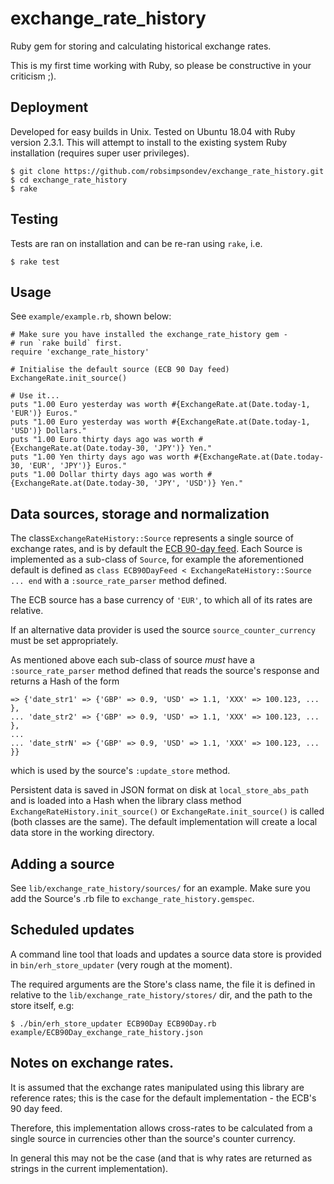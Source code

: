 # exchange_rate_history
Ruby gem for storing and calculating historical exchange rates.

This is my first time working with Ruby, so please be constructive in your criticism ;).


## Deployment

Developed for easy builds in Unix. Tested on Ubuntu 18.04 with Ruby version 2.3.1. This will attempt to install to the existing system Ruby installation (requires super user privileges).

```
$ git clone https://github.com/robsimpsondev/exchange_rate_history.git
$ cd exchange_rate_history
$ rake
```


## Testing

Tests are ran on installation and can be re-ran using `rake`, i.e.

```
$ rake test
```


## Usage

See `example/example.rb`, shown below:
```
# Make sure you have installed the exchange_rate_history gem - 
# run `rake build` first.
require 'exchange_rate_history'

# Initialise the default source (ECB 90 Day feed)
ExchangeRate.init_source()

# Use it...
puts "1.00 Euro yesterday was worth #{ExchangeRate.at(Date.today-1, 'EUR')} Euros."
puts "1.00 Euro yesterday was worth #{ExchangeRate.at(Date.today-1, 'USD')} Dollars."
puts "1.00 Euro thirty days ago was worth #{ExchangeRate.at(Date.today-30, 'JPY')} Yen."
puts "1.00 Yen thirty days ago was worth #{ExchangeRate.at(Date.today-30, 'EUR', 'JPY')} Euros."
puts "1.00 Dollar thirty days ago was worth #{ExchangeRate.at(Date.today-30, 'JPY', 'USD')} Yen."
```


## Data sources, storage and normalization

The class`ExchangeRateHistory::Source` represents a single source of exchange rates, and is by default the [ECB 90-day feed](https://www.ecb.europa.eu/stats/eurofxref/eurofxref-hist-90d.xml). Each Source is implemented as a sub-class of `Source`, for example the aforementioned default is defined as `class ECB90DayFeed < ExchangeRateHistory::Source ... end` with a `:source_rate_parser` method defined.

The ECB source has a base currency of `'EUR'`, to which all of its rates are relative.

If an alternative data provider is used the source `source_counter_currency` must be set appropriately.

As mentioned above each sub-class of source *must* have a `:source_rate_parser` method defined that reads the source's response and returns a Hash of the form
```
=> {'date_str1' => {'GBP' => 0.9, 'USD' => 1.1, 'XXX' => 100.123, ... },
... 'date_str2' => {'GBP' => 0.9, 'USD' => 1.1, 'XXX' => 100.123, ... },
...
... 'date_strN' => {'GBP' => 0.9, 'USD' => 1.1, 'XXX' => 100.123, ... }}
```
which is used by the source's `:update_store` method.

Persistent data is saved in JSON format on disk at `local_store_abs_path` and is loaded into a Hash when the library class method `ExchangeRateHistory.init_source()` or `ExchangeRate.init_source()` is called (both classes are the same). The default implementation will create a local data store in the working directory.


## Adding a source

See `lib/exchange_rate_history/sources/` for an example. Make sure you add the Source's .rb file to `exchange_rate_history.gemspec`.


## Scheduled updates

A command line tool that loads and updates a source data store is provided in `bin/erh_store_updater` (very rough at the moment).

The required arguments are the Store's class name, the file it is defined in relative to the `lib/exchange_rate_history/stores/` dir, and the path to the store itself, e.g:
```
$ ./bin/erh_store_updater ECB90Day ECB90Day.rb example/ECB90Day_exchange_rate_history.json
```


## Notes on exchange rates.

It is assumed that the exchange rates manipulated using this library are reference rates; this is the case for the default implementation - the ECB's 90 day feed.

Therefore, this implementation allows cross-rates to be calculated from a single source in currencies other than the source's counter currency.

In general this may not be the case (and that is why rates are returned as strings in the current implementation).